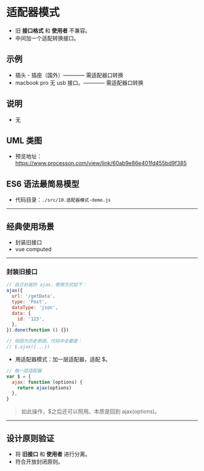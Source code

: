 # 适配器模式

- 旧 **接口格式** 和 **使用者** 不兼容。
- 中间加一个适配转换接口。

## 示例

- 插头 - 插座（国外）———— 需适配器口转换
- macbook pro 无 usb 接口。———— 需适配器口转换

## 说明

- 无

## UML 类图

- 预览地址：https://www.processon.com/view/link/60ab9e86e401fd455bd9f385

## ES6 语法最简易模型

- 代码目录：`./src/10.适配器模式-demo.js`

---

## 经典使用场景

- 封装旧接口
- vue computed

---

### 封装旧接口

```js
// 自己封装的 ajax，使用方式如下：
ajax({
  url: '/getData',
  type: 'Post',
  dataType: 'json',
  data: {
    id: '123',
  },
}).done(function () {})

// 但因为历史原因，代码中全都是：
// $.ajax({...})
```

- 用适配器模式：加一层适配器，适配 $。

```js
// 做一层适配器
var $ = {
  ajax: function (options) {
    return ajax(options)
  },
}
```

> 如此操作，$之后还可以照用。本质是回到 ajax(options)。

---

## 设计原则验证

- 将 **旧接口** 和 **使用者** 进行分离。
- 符合开放封闭原则。
